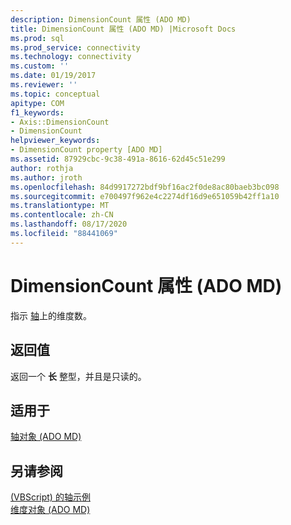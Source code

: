 ```yaml
---
description: DimensionCount 属性 (ADO MD)
title: DimensionCount 属性 (ADO MD) |Microsoft Docs
ms.prod: sql
ms.prod_service: connectivity
ms.technology: connectivity
ms.custom: ''
ms.date: 01/19/2017
ms.reviewer: ''
ms.topic: conceptual
apitype: COM
f1_keywords:
- Axis::DimensionCount
- DimensionCount
helpviewer_keywords:
- DimensionCount property [ADO MD]
ms.assetid: 87929cbc-9c38-491a-8616-62d45c51e299
author: rothja
ms.author: jroth
ms.openlocfilehash: 84d9917272bdf9bf16ac2f0de8ac80baeb3bc098
ms.sourcegitcommit: e700497f962e4c2274df16d9e651059b42ff1a10
ms.translationtype: MT
ms.contentlocale: zh-CN
ms.lasthandoff: 08/17/2020
ms.locfileid: "88441069"
---
```

# <a name="dimensioncount-property-ado-md"></a>DimensionCount 属性 (ADO MD)
指示 [轴](../../../ado/reference/ado-md-api/axis-object-ado-md.md)上的维度数。  
  
## <a name="return-values"></a>返回值  
 返回一个 **长** 整型，并且是只读的。  
  
## <a name="applies-to"></a>适用于  
 [轴对象 (ADO MD)](../../../ado/reference/ado-md-api/axis-object-ado-md.md)  
  
## <a name="see-also"></a>另请参阅  
 [ (VBScript) 的轴示例 ](../../../ado/reference/ado-md-api/axis-example-vbscript.md)   
 [维度对象 (ADO MD)](../../../ado/reference/ado-md-api/dimension-object-ado-md.md)
